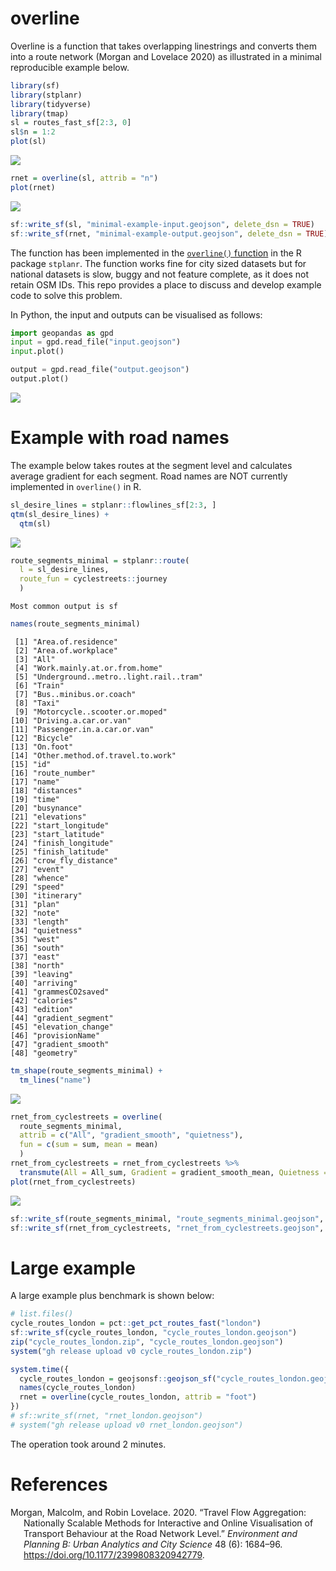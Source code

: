 
# overline

Overline is a function that takes overlapping linestrings and converts
them into a route network (Morgan and Lovelace 2020) as illustrated in a
minimal reproducible example below.

``` r
library(sf)
library(stplanr)
library(tidyverse)
library(tmap)
sl = routes_fast_sf[2:3, 0]
sl$n = 1:2
plot(sl)
```

![](README_files/figure-commonmark/unnamed-chunk-1-1.png)

``` r
rnet = overline(sl, attrib = "n")
plot(rnet)
```

![](README_files/figure-commonmark/unnamed-chunk-1-2.png)

``` r
sf::write_sf(sl, "minimal-example-input.geojson", delete_dsn = TRUE)
sf::write_sf(rnet, "minimal-example-output.geojson", delete_dsn = TRUE)
```

The function has been implemented in the [`overline()`
function](https://docs.ropensci.org/stplanr/reference/overline.html) in
the R package `stplanr`. The function works fine for city sized datasets
but for national datasets is slow, buggy and not feature complete, as it
does not retain OSM IDs. This repo provides a place to discuss and
develop example code to solve this problem.

In Python, the input and outputs can be visualised as follows:

``` python
import geopandas as gpd
input = gpd.read_file("input.geojson")
input.plot()
```

``` python
output = gpd.read_file("output.geojson")
output.plot()
```

![](README_files/figure-commonmark/unnamed-chunk-3-3.png)

# Example with road names

The example below takes routes at the segment level and calculates
average gradient for each segment. Road names are NOT currently
implemented in `overline()` in R.

``` r
sl_desire_lines = stplanr::flowlines_sf[2:3, ]
qtm(sl_desire_lines) +
  qtm(sl)
```

![](README_files/figure-commonmark/unnamed-chunk-2-1.png)

``` r
route_segments_minimal = stplanr::route(
  l = sl_desire_lines,
  route_fun = cyclestreets::journey
  )
```

    Most common output is sf

``` r
names(route_segments_minimal)
```

     [1] "Area.of.residence"                   
     [2] "Area.of.workplace"                   
     [3] "All"                                 
     [4] "Work.mainly.at.or.from.home"         
     [5] "Underground..metro..light.rail..tram"
     [6] "Train"                               
     [7] "Bus..minibus.or.coach"               
     [8] "Taxi"                                
     [9] "Motorcycle..scooter.or.moped"        
    [10] "Driving.a.car.or.van"                
    [11] "Passenger.in.a.car.or.van"           
    [12] "Bicycle"                             
    [13] "On.foot"                             
    [14] "Other.method.of.travel.to.work"      
    [15] "id"                                  
    [16] "route_number"                        
    [17] "name"                                
    [18] "distances"                           
    [19] "time"                                
    [20] "busynance"                           
    [21] "elevations"                          
    [22] "start_longitude"                     
    [23] "start_latitude"                      
    [24] "finish_longitude"                    
    [25] "finish_latitude"                     
    [26] "crow_fly_distance"                   
    [27] "event"                               
    [28] "whence"                              
    [29] "speed"                               
    [30] "itinerary"                           
    [31] "plan"                                
    [32] "note"                                
    [33] "length"                              
    [34] "quietness"                           
    [35] "west"                                
    [36] "south"                               
    [37] "east"                                
    [38] "north"                               
    [39] "leaving"                             
    [40] "arriving"                            
    [41] "grammesCO2saved"                     
    [42] "calories"                            
    [43] "edition"                             
    [44] "gradient_segment"                    
    [45] "elevation_change"                    
    [46] "provisionName"                       
    [47] "gradient_smooth"                     
    [48] "geometry"                            

``` r
tm_shape(route_segments_minimal) +
  tm_lines("name")
```

![](README_files/figure-commonmark/unnamed-chunk-2-2.png)

``` r
rnet_from_cyclestreets = overline(
  route_segments_minimal,
  attrib = c("All", "gradient_smooth", "quietness"),
  fun = c(sum = sum, mean = mean)
  )
rnet_from_cyclestreets = rnet_from_cyclestreets %>% 
  transmute(All = All_sum, Gradient = gradient_smooth_mean, Quietness = quietness_mean)
plot(rnet_from_cyclestreets)
```

![](README_files/figure-commonmark/unnamed-chunk-2-3.png)

``` r
sf::write_sf(route_segments_minimal, "route_segments_minimal.geojson", delete_dsn = TRUE)
sf::write_sf(rnet_from_cyclestreets, "rnet_from_cyclestreets.geojson", delete_dsn = TRUE)
```

# Large example

A large example plus benchmark is shown below:

``` r
# list.files()
cycle_routes_london = pct::get_pct_routes_fast("london")
sf::write_sf(cycle_routes_london, "cycle_routes_london.geojson")
zip("cycle_routes_london.zip", "cycle_routes_london.geojson")
system("gh release upload v0 cycle_routes_london.zip")
```

``` r
system.time({
  cycle_routes_london = geojsonsf::geojson_sf("cycle_routes_london.geojson")
  names(cycle_routes_london)
  rnet = overline(cycle_routes_london, attrib = "foot")
})
# sf::write_sf(rnet, "rnet_london.geojson")
# system("gh release upload v0 rnet_london.geojson")
```

The operation took around 2 minutes.

# References

<div id="refs" class="references csl-bib-body hanging-indent">

<div id="ref-morgan2020" class="csl-entry">

Morgan, Malcolm, and Robin Lovelace. 2020. “Travel Flow Aggregation:
Nationally Scalable Methods for Interactive and Online Visualisation of
Transport Behaviour at the Road Network Level.” *Environment and
Planning B: Urban Analytics and City Science* 48 (6): 1684–96.
<https://doi.org/10.1177/2399808320942779>.

</div>

</div>
